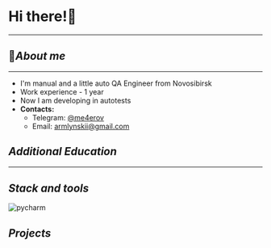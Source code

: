 # Hi there!👋
___

## 👦*About me*
___
+ I'm manual and a little auto QA Engineer from Novosibirsk
+ Work experience - 1 year
+ Now I am developing in autotests
+ **Contacts:**
  + Telegram: [@me4erov](https://t.me/me4erov)
  + Email: armlynskii@gmail.com

## *Additional Education*
___
## *Stack and tools*
![pycharm]()
## *Projects*